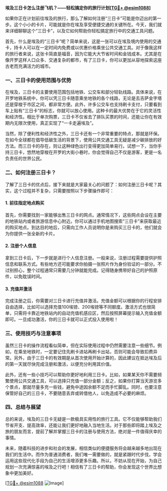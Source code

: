 **埃及三日卡怎么注册飞机？——轻松搞定你的旅行计划[[TG💪+ @esim1088](https://t.me/s/esim1088)]**

如果你正在计划前往埃及的旅行，那么了解如何注册“三日卡”可能是你迈出的第一步。这个小小的卡片，可能就是你在埃及享受便捷交通的关键所在。今天，我们就来详细聊聊这个“三日卡”，以及它如何帮助你轻松搞定旅行中的交通工具问题。

首先，什么是埃及的“三日卡”呢？简单来说，这是一张可以在埃及境内使用的交通卡，持卡人可以在一定时间内免费或以优惠价格乘坐公共交通工具。对于像我这样的旅行者来说，这张卡简直是福音，因为它能大大节省时间和金钱成本。尤其是在像开罗这样人口众多、交通复杂的都市，有了三日卡，你可以更加从容地探索这座古老而充满活力的城市。

### 一、三日卡的使用范围与优势

在埃及，三日卡的主要使用范围包括地铁、公交车和部分轻轨线路。具体来说，在开罗地铁系统中，你可以凭三日卡随意乘坐地铁的各个线路，无论是去吉萨金字塔还是穿梭于市区之间，都非常方便。此外，许多公交车也支持刷卡支付，只要看到车上贴有“三日卡”的标志，你就可以放心使用。这种卡的最大优势在于它的灵活性和经济性。相比于单次购票，三日卡不仅省去了排队买票的时间，还能让你在有效期内无限次使用，真正实现了“一卡走遍埃及”。

当然，除了便利性和经济性之外，三日卡还有一个非常重要的特点，那就是环保。在如今全球都在倡导低碳生活的背景下，使用公共交通工具无疑是减少碳排放的好方法。而三日卡的存在，则让这种绿色出行变得更加简单易行。试想一下，当你手持三日卡，悠然地穿梭在开罗的大街小巷时，你会觉得自己不仅是游客，更是一名负责任的世界公民。

### 二、如何注册三日卡？

了解了三日卡的优点后，接下来就是大家最关心的问题了：如何注册三日卡呢？其实，这个过程并不复杂，只需要按照以下步骤操作即可：

#### 1. 前往指定地点购买
首先，你需要找到一家能够出售三日卡的网点。通常情况下，这些网点会设在主要的地铁站内或者旅游信息中心附近。你可以通过手机地图搜索“三日卡”来获取最近的购买地点。到达目的地后，只需向工作人员说明你是来购买三日卡的，他们就会为你提供一张全新的卡片。

#### 2. 注册个人信息
拿到三日卡后，下一步就是进行个人信息注册。一般来说，注册过程需要提供护照信息和联系方式。有些地方还可能要求你拍摄一张照片作为身份验证的一部分。不过别担心，整个过程通常只需要几分钟就能完成。记得随身携带好自己的护照原件，以免耽误时间。

#### 3. 充值并激活
完成注册之后，你需要对三日卡进行充值并激活。充值金额可以根据你的行程安排自由选择，比如可以选择充值100埃镑、200埃镑等不同额度。激活方式也很简单，只需将卡靠近地铁站内的自动充值机感应区，然后按照屏幕提示输入充值金额即可。一旦成功激活，你的三日卡就可以正式投入使用啦！

### 三、使用技巧与注意事项

虽然三日卡的操作流程看似简单，但在实际使用过程中仍然需要注意一些细节。例如，在乘坐地铁时，一定要记住先刷卡进站再刷卡出站，否则可能会导致扣费异常。另外，由于三日卡的有效期是从首次使用开始计算的，因此建议在抵达埃及后的第一天就尽快完成注册和激活，以便充分利用其价值。

此外，还有一些小技巧可以帮助你更好地利用三日卡。比如，如果某天你不需要频繁使用公共交通工具，可以选择只充值一部分金额；反之，如果你打算当天游览多个景点，那就尽量多充一些钱，避免中途因余额不足而手忙脚乱。同时，也要注意保管好自己的三日卡，不要随意丢弃或转借他人，以免造成不必要的麻烦。

### 四、总结与展望

总的来说，埃及的三日卡无疑是一款极具实用性的旅行工具。它不仅能够帮助我们节省开支、提高效率，还能让我们更好地融入当地生活。对于那些即将踏上埃及之旅的朋友而言，提前了解并掌握三日卡的注册与使用方法，绝对是一件值得庆幸的事情。

未来，随着科技的进步和社会的发展，相信类似的便捷服务将会越来越多地出现在我们的生活中。而作为普通消费者，我们唯一需要做的，就是紧跟时代步伐，学会运用这些现代化手段为自己的生活增添更多乐趣。所以，不妨从现在开始，为自己规划一次充满惊喜的埃及之行吧！相信有了三日卡的帮助，你会发现这个世界比想象中更加美好。

[[TG💪+ @esim1088](https://t.me/s/esim1088) ![Image](https://i.postimg.cc/4NQfJmqS/Snipaste-2025-05-13-00-14-12.png)]